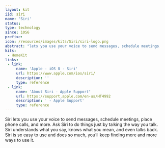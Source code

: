 ```yaml
---
layout: kit
iid: siri
name: 'Siri'
status:
type: technology
since: iOS6
prefixe:
icon: /resources/images/kits/Siri/siri-logo.png
abstract: "lets you use your voice to send messages, schedule meetings, place phone calls, and more."
kits:
 - HomeKit
links:
 - link:
     name: 'Apple - iOS 8 - Siri'
     url: https://www.apple.com/ios/siri/
     description: ''
     type: reference
 - link:
     name: 'About Siri - Apple Support'
     url: https://support.apple.com/en-us/HT4992
     description: ' - Apple Support'
     type: reference
---
```


Siri lets you use your voice to send messages, schedule meetings, place phone calls, and more. Ask Siri to do things just by talking the way you talk. Siri understands what you say, knows what you mean, and even talks back. Siri is so easy to use and does so much, you’ll keep finding more and more ways to use it.